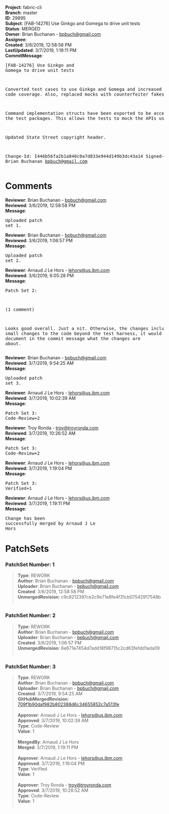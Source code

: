 <strong>Project</strong>: fabric-cli<br><strong>Branch</strong>: master<br><strong>ID</strong>: 29895<br><strong>Subject</strong>: [FAB-14276] Use Ginkgo and Gomega to drive unit tests<br><strong>Status</strong>: MERGED<br><strong>Owner</strong>: Brian Buchanan - bpbuch@gmail.com<br><strong>Assignee</strong>:<br><strong>Created</strong>: 3/6/2019, 12:58:58 PM<br><strong>LastUpdated</strong>: 3/7/2019, 1:19:11 PM<br><strong>CommitMessage</strong>:<br><pre>[FAB-14276] Use Ginkgo and Gomega to drive unit tests

Converted test cases to use Ginkgo and Gomega and increased overall code
coverage. Also, replaced mocks with counterfeiter fakes.

Command implementation structs have been exported to be accessible in the
test packages.  This allows the tests to mock the APIs used.

Updated State Street copyright header.

Change-Id: I446b56fa2b1a840c0a7d833e944d149b3dc43a14
Signed-off-by: Brian Buchanan <bpbuch@gmail.com>
</pre><h1>Comments</h1><strong>Reviewer</strong>: Brian Buchanan - bpbuch@gmail.com<br><strong>Reviewed</strong>: 3/6/2019, 12:58:58 PM<br><strong>Message</strong>: <pre>Uploaded patch set 1.</pre><strong>Reviewer</strong>: Brian Buchanan - bpbuch@gmail.com<br><strong>Reviewed</strong>: 3/6/2019, 1:06:57 PM<br><strong>Message</strong>: <pre>Uploaded patch set 2.</pre><strong>Reviewer</strong>: Arnaud J Le Hors - lehors@us.ibm.com<br><strong>Reviewed</strong>: 3/6/2019, 6:05:28 PM<br><strong>Message</strong>: <pre>Patch Set 2:

(1 comment)

Looks good overall. Just a nit.
Otherwise, the changes include some small changes to the code beyond the test harness, it would be good to document in the commit message what the changes are about.</pre><strong>Reviewer</strong>: Brian Buchanan - bpbuch@gmail.com<br><strong>Reviewed</strong>: 3/7/2019, 9:54:25 AM<br><strong>Message</strong>: <pre>Uploaded patch set 3.</pre><strong>Reviewer</strong>: Arnaud J Le Hors - lehors@us.ibm.com<br><strong>Reviewed</strong>: 3/7/2019, 10:02:39 AM<br><strong>Message</strong>: <pre>Patch Set 3: Code-Review+2</pre><strong>Reviewer</strong>: Troy Ronda - troy@troyronda.com<br><strong>Reviewed</strong>: 3/7/2019, 10:26:52 AM<br><strong>Message</strong>: <pre>Patch Set 3: Code-Review+2</pre><strong>Reviewer</strong>: Arnaud J Le Hors - lehors@us.ibm.com<br><strong>Reviewed</strong>: 3/7/2019, 1:19:04 PM<br><strong>Message</strong>: <pre>Patch Set 3: Verified+1</pre><strong>Reviewer</strong>: Arnaud J Le Hors - lehors@us.ibm.com<br><strong>Reviewed</strong>: 3/7/2019, 1:19:11 PM<br><strong>Message</strong>: <pre>Change has been successfully merged by Arnaud J Le Hors</pre><h1>PatchSets</h1><h3>PatchSet Number: 1</h3><blockquote><strong>Type</strong>: REWORK<br><strong>Author</strong>: Brian Buchanan - bpbuch@gmail.com<br><strong>Uploader</strong>: Brian Buchanan - bpbuch@gmail.com<br><strong>Created</strong>: 3/6/2019, 12:58:58 PM<br><strong>UnmergedRevision</strong>: c9c8212397ce2c9e71e8fe4f31cb07542917548b<br><br></blockquote><h3>PatchSet Number: 2</h3><blockquote><strong>Type</strong>: REWORK<br><strong>Author</strong>: Brian Buchanan - bpbuch@gmail.com<br><strong>Uploader</strong>: Brian Buchanan - bpbuch@gmail.com<br><strong>Created</strong>: 3/6/2019, 1:06:57 PM<br><strong>UnmergedRevision</strong>: 6e671e7454d7add18f98715c2cd63fe1dd1ada09<br><br></blockquote><h3>PatchSet Number: 3</h3><blockquote><strong>Type</strong>: REWORK<br><strong>Author</strong>: Brian Buchanan - bpbuch@gmail.com<br><strong>Uploader</strong>: Brian Buchanan - bpbuch@gmail.com<br><strong>Created</strong>: 3/7/2019, 9:54:25 AM<br><strong>GitHubMergedRevision</strong>: [709f1b90daf982b802388d6c34655852c7a513fe](https://github.com/hyperledger/fabric-cli/commit/709f1b90daf982b802388d6c34655852c7a513fe)<br><br><strong>Approver</strong>: Arnaud J Le Hors - lehors@us.ibm.com<br><strong>Approved</strong>: 3/7/2019, 10:02:39 AM<br><strong>Type</strong>: Code-Review<br><strong>Value</strong>: 1<br><br><strong>MergedBy</strong>: Arnaud J Le Hors<br><strong>Merged</strong>: 3/7/2019, 1:19:11 PM<br><br><strong>Approver</strong>: Arnaud J Le Hors - lehors@us.ibm.com<br><strong>Approved</strong>: 3/7/2019, 1:19:04 PM<br><strong>Type</strong>: Verified<br><strong>Value</strong>: 1<br><br><strong>Approver</strong>: Troy Ronda - troy@troyronda.com<br><strong>Approved</strong>: 3/7/2019, 10:26:52 AM<br><strong>Type</strong>: Code-Review<br><strong>Value</strong>: 1<br><br></blockquote>